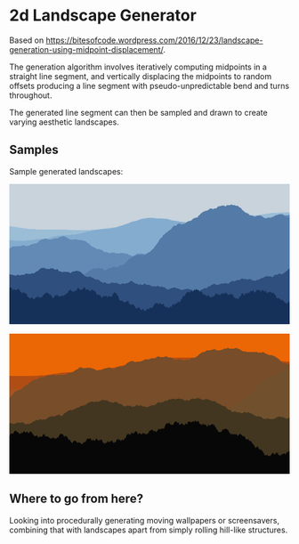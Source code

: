 # 2d Landscape Generator

Based on https://bitesofcode.wordpress.com/2016/12/23/landscape-generation-using-midpoint-displacement/.

The generation algorithm involves iteratively computing midpoints in
a straight line segment, and vertically displacing the midpoints to
random offsets producing a line segment with pseudo-unpredictable
bend and turns throughout.

The generated line segment can then be sampled and drawn to create
varying aesthetic landscapes.

## Samples

Sample generated landscapes:

![blue rolling hills](assets/gen_blue.png)

![red rolling hills](assets/gen_red.png)

## Where to go from here?

Looking into procedurally generating moving wallpapers or screensavers, 
combining that with landscapes apart from simply rolling hill-like
structures.
